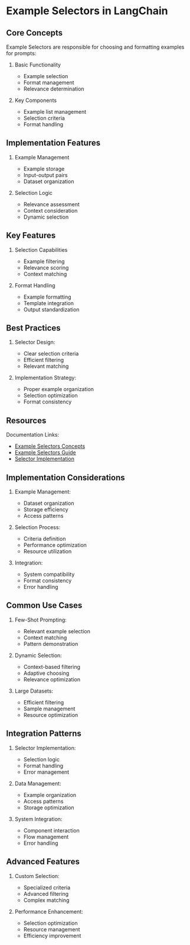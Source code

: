 # Example Selectors in LangChain

## Core Concepts

Example Selectors are responsible for choosing and formatting examples for prompts:

1. Basic Functionality
   - Example selection
   - Format management
   - Relevance determination

2. Key Components
   - Example list management
   - Selection criteria
   - Format handling

## Implementation Features

1. Example Management
   - Example storage
   - Input-output pairs
   - Dataset organization

2. Selection Logic
   - Relevance assessment
   - Context consideration
   - Dynamic selection

## Key Features

1. Selection Capabilities
   - Example filtering
   - Relevance scoring
   - Context matching

2. Format Handling
   - Example formatting
   - Template integration
   - Output standardization

## Best Practices

1. Selector Design:
   - Clear selection criteria
   - Efficient filtering
   - Relevant matching

2. Implementation Strategy:
   - Proper example organization
   - Selection optimization
   - Format consistency

## Resources

Documentation Links:
- [Example Selectors Concepts](https://python.langchain.com/docs/concepts/example_selectors/)
- [Example Selectors Guide](https://python.langchain.com/docs/how_to/example_selectors/)
- [Selector Implementation](https://python.langchain.com/v0.1/docs/modules/model_io/prompts/example_selectors/)

## Implementation Considerations

1. Example Management:
   - Dataset organization
   - Storage efficiency
   - Access patterns

2. Selection Process:
   - Criteria definition
   - Performance optimization
   - Resource utilization

3. Integration:
   - System compatibility
   - Format consistency
   - Error handling

## Common Use Cases

1. Few-Shot Prompting:
   - Relevant example selection
   - Context matching
   - Pattern demonstration

2. Dynamic Selection:
   - Context-based filtering
   - Adaptive choosing
   - Relevance optimization

3. Large Datasets:
   - Efficient filtering
   - Sample management
   - Resource optimization

## Integration Patterns

1. Selector Implementation:
   - Selection logic
   - Format handling
   - Error management

2. Data Management:
   - Example organization
   - Access patterns
   - Storage optimization

3. System Integration:
   - Component interaction
   - Flow management
   - Error handling

## Advanced Features

1. Custom Selection:
   - Specialized criteria
   - Advanced filtering
   - Complex matching

2. Performance Enhancement:
   - Selection optimization
   - Resource management
   - Efficiency improvement